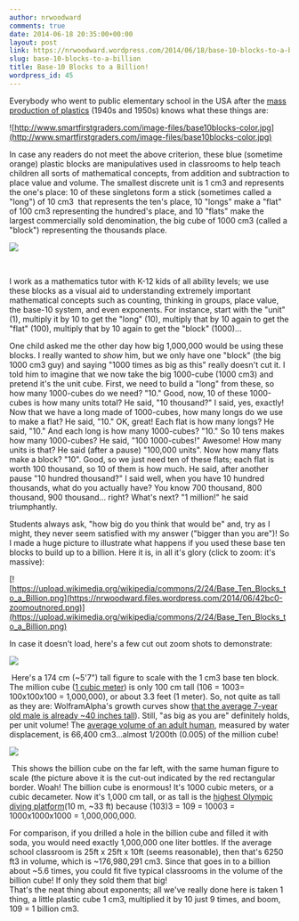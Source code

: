 ```yaml
---
author: nrwoodward
comments: true
date: 2014-06-18 20:35:00+00:00
layout: post
link: https://nrwoodward.wordpress.com/2014/06/18/base-10-blocks-to-a-billion/
slug: base-10-blocks-to-a-billion
title: Base-10 Blocks to a Billion!
wordpress_id: 45
---
```


Everybody who went to public elementary school in the USA after the [mass production of plastics](http://en.wikipedia.org/wiki/Plastic#History) (1940s and 1950s) knows what these things are:  
  


![http://www.smartfirstgraders.com/image-files/base10blocks-color.jpg](http://www.smartfirstgraders.com/image-files/base10blocks-color.jpg)

  


In case any readers do not meet the above criterion, these blue (sometime orange) plastic blocks are manipulatives used in classrooms to help teach children all sorts of mathematical concepts, from addition and subtraction to place value and volume. The smallest discrete unit is 1 cm3 and represents the one's place: 10 of these singletons form a stick (sometimes called a "long") of 10 cm3  that represents the ten's place, 10 "longs" make a "flat" of 100 cm3 representing the hundred's place, and 10 "flats" make the largest commercially sold denomination, the big cube of 1000 cm3 (called a "block") representing the thousands place.  
  


[![](https://nrwoodward.files.wordpress.com/2014/06/77c44-cubes2.png)](https://nrwoodward.files.wordpress.com/2014/06/77c44-cubes2.png)

[  
](https://nrwoodward.files.wordpress.com/2014/06/2904f-cubes2.png)

I work as a mathematics tutor with K-12 kids of all ability levels; we use these blocks as a visual aid to understanding extremely important mathematical concepts such as counting, thinking in groups, place value, the base-10 system, and even exponents. For instance, start with the "unit" (1), multiply it by 10 to get the "long" (10), multiply that by 10 again to get the "flat" (100), multiply that by 10 again to get the "block" (1000)...   
  
One child asked me the other day how big 1,000,000 would be using these blocks. I really wanted to _show_ him, but we only have one "block" (the big 1000 cm3 guy) and saying "1000 times as big as this" really doesn't cut it. I told him to imagine that we now take the big 1000-cube (1000 cm3) and pretend it's the unit cube. First, we need to build a "long" from these, so how many 1000-cubes do we need? "10." Good, now, 10 of these 1000-cubes is how many units total? He said, "10 thousand?" I said, yes, exactly! Now that we have a long made of 1000-cubes, how many longs do we use to make a flat? He said, "10." OK, great! Each flat is how many longs? He said, "10." And each long is how many 1000-cubes? "10." So 10 tens makes how many 1000-cubes? He said, "100 1000-cubes!" Awesome! How many units is that? He said (after a pause) "100,000 units". Now how many flats make a block? "10". Good, so we just need ten of these flats; each flat is worth 100 thousand, so 10 of them is how much. He said, after another pause "10 hundred thousand?" I said well, when you have 10 hundred thousands, what do you actually have? You know 700 thousand, 800 thousand, 900 thousand... right? What's next? "1 million!" he said triumphantly.  
  
Students always ask, "how big do you think that would be" and, try as I might, they never seem satisfied with my answer ("bigger than you are")! So I made a huge picture to illustrate what happens if you used these base ten blocks to build up to a billion. Here it is, in all it's glory (click to zoom: it's massive):  
  
  


[![https://upload.wikimedia.org/wikipedia/commons/2/24/Base_Ten_Blocks_to_a_Billion.png](https://nrwoodward.files.wordpress.com/2014/06/42bc0-zoomoutnored.png)](https://upload.wikimedia.org/wikipedia/commons/2/24/Base_Ten_Blocks_to_a_Billion.png)

  
  
In case it doesn't load, here's a few cut out zoom shots to demonstrate:  
  


[![](https://nrwoodward.files.wordpress.com/2014/06/a8f6e-zoomin.png)](https://nrwoodward.files.wordpress.com/2014/06/a8f6e-zoomin.png)

 Here's a 174 cm (~5'7") tall figure to scale with the 1 cm3 base ten block. The million cube ([1 cubic meter](http://en.wikipedia.org/wiki/Cubic_metre)) is only 100 cm tall (106 = 1003= 100x100x100 = 1,000,000), or about 3.3 feet (1 meter). So, not quite as tall as they are: WolframAlpha's growth curves show [that the average 7-year old male is already ~40 inches tall](http://www.wolframalpha.com/input/?i=average+height+of+child&f1=7+years&f=GrowthChart.age_7+years)). Still, "as big as you are" definitely holds, per unit volume! The [average volume of an adult human](http://www.wolframalpha.com/input/?i=average+volume+of+a+human), measured by water displacement, is 66,400 cm3...almost 1/200th (0.005) of the million cube!  
  


[![](https://nrwoodward.files.wordpress.com/2014/06/413cc-zoomout.png)](https://nrwoodward.files.wordpress.com/2014/06/413cc-zoomout.png)

  
  
 This shows the billion cube on the far left, with the same human figure to scale (the picture above it is the cut-out indicated by the red rectangular border. Woah! The billion cube is enormous! It's 1000 cubic meters, or a cubic decameter. Now it's 1,000 cm tall, or as tall is the [highest Olympic diving platform](http://en.wikipedia.org/wiki/Diving)(10 m, ~33 ft) because (103)3 = 109 = 10003 = 1000x1000x1000 = 1,000,000,000.  
  
For comparison, if you drilled a hole in the billion cube and filled it with soda, you would need exactly 1,000,000 one liter bottles. If the average school classroom is 25ft x 25ft x 10ft (seems reasonable), then that's 6250 ft3 in volume, which is ~176,980,291 cm3. Since that goes in to a billion about ~5.6 times, you could fit five typical classrooms in the volume of the billion cube! If only they sold them that big!  
That's the neat thing about exponents; all we've really done here is taken 1 thing, a little plastic cube 1 cm3, multiplied it by 10 just 9 times, and boom, 109 = 1 billion cm3. 
